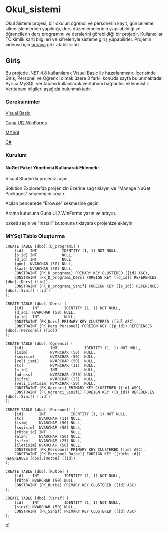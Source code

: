 # Okul_sistemi
 Okul Sistemi projesi, bir okulun öğrenci ve personelin  kayıt, güncelleme, silme işlemlerinin yapıldığı, ders düzenlemelerinin yapılabildiği ve öğrencilerin ders programını ve derslerini görebildiği bir projedir. Kullanıcılar TC kimlik kartı bilgileri ve şifreleriyle sisteme giriş yapabilirler. Projenin videosu için [buraya]([https://www.youtube.com/](https://www.linkedin.com/in/alihan-akkus/details/projects/1266721975/multiple-media-viewer/?profileId=ACoAAEC6fnIB9hmEOtkcRhYg9V5rHkjVFK6-R9M&treasuryMediaId=1725696092527)) göz atabilirsiniz.
 
## Giriş
 Bu projede .NET 4.8 kullanılarak Visual Basic ile hazırlanmıştır. İçerisinde Giriş, Personel ve Öğrenci olmak üzere 3 farklı konuda sayfa bulunmaktadır. Ayrıca MySQL veritabanı kullanılarak veritabanı bağlantısı eklenmiştir. Veritabanı bilgileri aşağıda bulunmaktadır.     

### Gereksinimler

[Visual Basic](https://learn.microsoft.com/en-us/dotnet/visual-basic/)

[Guna.UI2.WinForms](https://www.nuget.org/packages/Guna.UI2.WinForms/2.0.4.6?_src=template)

[MYSql](https://www.w3schools.com/MySQL/default.asp)

[C#](https://www.w3schools.com/cs/index.php)

### Kurulum

#### NuGet Paket Yöneticisi Kullanarak Eklemek:

Visual Studio’da projenizi açın.

Solution Explorer’da projenizin üzerine sağ tıklayın ve “Manage NuGet Packages” seçeneğini seçin.

Açılan pencerede “Browse” sekmesine geçin.

Arama kutusuna Guna.UI2.WinForms yazın ve arayın.

paketi seçin ve “Install” butonuna tıklayarak projenize ekleyin.

### MYSql Tablo Oluşturma

```
CREATE TABLE [dbo].[D_programı] (
    [id]   INT           IDENTITY (1, 1) NOT NULL,
    [s_id] INT           NULL,
    [d_id] INT           NULL,
    [gün]  NVARCHAR (50) NULL,
    [saat] NVARCHAR (50) NULL,
    CONSTRAINT [PK_D_programı] PRIMARY KEY CLUSTERED ([id] ASC),
    CONSTRAINT [FK_D_programı_Ders] FOREIGN KEY ([d_id]) REFERENCES [dbo].[Ders] ([id]),
    CONSTRAINT [FK_D_programı_Sınıf] FOREIGN KEY ([s_id]) REFERENCES [dbo].[Sınıf] ([id])
);
```
```
CREATE TABLE [dbo].[Ders] (
    [id]    INT           IDENTITY (1, 1) NOT NULL,
    [d_adı] NVARCHAR (50) NULL,
    [p_id]  INT           NULL,
    CONSTRAINT [PK_Ders] PRIMARY KEY CLUSTERED ([id] ASC),
    CONSTRAINT [FK_Ders_Personel] FOREIGN KEY ([p_id]) REFERENCES [dbo].[Personel] ([id])
);
```
```
CREATE TABLE [dbo].[Ogrenci] (
    [id]            INT            IDENTITY (1, 1) NOT NULL,
    [isim]          NVARCHAR (50)  NULL,
    [soyisim]       NVARCHAR (50)  NULL,
    [veli_ismi]     NVARCHAR (50)  NULL,
    [tc]            NVARCHAR (11)  NULL,
    [s_id]          INT            NULL,
    [adress]        NVARCHAR (250) NULL,
    [sifre]         NVARCHAR (25)  NULL,
    [veli_iletisim] NVARCHAR (50)  NULL,
    CONSTRAINT [PK_Ogrenci] PRIMARY KEY CLUSTERED ([id] ASC),
    CONSTRAINT [FK_Ogrenci_Sınıf1] FOREIGN KEY ([s_id]) REFERENCES [dbo].[Sınıf] ([id])
);
```
```
CREATE TABLE [dbo].[Personel] (
    [id]       INT           IDENTITY (1, 1) NOT NULL,
    [tc]       NVARCHAR (11) NULL,
    [isim]     NVARCHAR (50) NULL,
    [soyisim]  NVARCHAR (50) NULL,
    [rütbe_id] INT           NULL,
    [alan]     NVARCHAR (50) NULL,
    [sifre]    NVARCHAR (25) NULL,
    [iletisim] NVARCHAR (50) NULL,
    CONSTRAINT [PK_Personel] PRIMARY KEY CLUSTERED ([id] ASC),
    CONSTRAINT [FK_Personel_Rutbe1] FOREIGN KEY ([rütbe_id]) REFERENCES [dbo].[Rutbe] ([id])
);
```
```
CREATE TABLE [dbo].[Rutbe] (
    [id]    INT           IDENTITY (1, 1) NOT NULL,
    [rütbe] NVARCHAR (50) NULL,
    CONSTRAINT [PK_Rutbe] PRIMARY KEY CLUSTERED ([id] ASC)
);

```
```
CREATE TABLE [dbo].[Sınıf] (
    [id]    INT           IDENTITY (1, 1) NOT NULL,
    [sınıf] NVARCHAR (50) NULL,
    CONSTRAINT [PK_Sınıf] PRIMARY KEY CLUSTERED ([id] ASC)
);
```
p)
